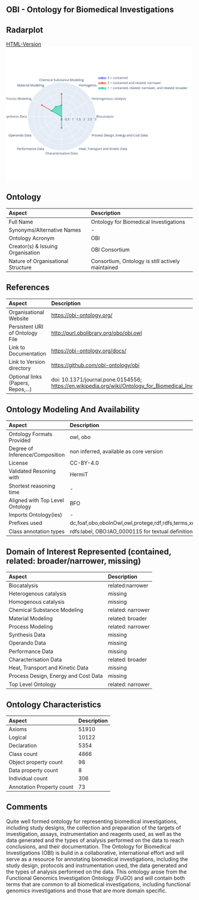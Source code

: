 ## OBI - Ontology for Biomedical Investigations

 ## Radarplot 
 [HTML-Version](../radarplots/Radarplot_OBI.html) ![Radarplot for Domains of ontology OBI](../radarplots/Radarplot_OBI.svg) 
## Ontology
|Aspect |Description| 
 |:---|:---|
| Full Name | Ontology for Biomedical Investigations |
| Synonyms/Alternative Names | - |
| Ontology Acronym | OBI |
| Creator(s) & Issuing Organisation | OBI Consortium |
| Nature of Organisational Structure | Consortium, Ontology is still actively maintained |

## References
|Aspect |Description| 
 |:---|:---|
| Organisational Website | https://obi-ontology.org/ |
| Persistent URI of Ontology File | http://purl.obolibrary.org/obo/obi.owl |
| Link to Documentation | https://obi-ontology.org/docs/ |
| Link to Version directory | https://github.com/obi-ontology/obi |
| Optional links (Papers, Repos,...) | doi: 10.1371/journal.pone.0154556; https://en.wikipedia.org/wiki/Ontology_for_Biomedical_Investigations |

## Ontology Modeling And Availability
|Aspect |Description| 
 |:---|:---|
| Ontology Formats Provided | owl, obo |
| Degree of Inference/Composition | non inferred, available as core version |
| License | CC-BY-4.0 |
| Validated Resoning with | HermiT |
| Shortest reasoning time | - |
| Aligned with Top Level Ontology | BFO |
| Imports Ontology(ies) | - |
| Prefixes used | dc,foaf,obo,oboInOwl,owl,protege,rdf,rdfs,terms,xml |
| Class annotation types | rdfs:label, OBO:IAO_0000115 for textual definitions |

## Domain of Interest Represented (contained, related: broader/narrower, missing)
|Aspect |Description| 
 |:---|:---|
| Biocatalysis | related:narrower |
| Heterogenous catalysis | missing |
| Homogenous catalysis | missing |
| Chemical Substance Modeling | related: narrower |
| Material Modeling | related: broader |
| Process Modeling | related: narrower |
| Synthesis Data | missing |
| Operando Data | missing |
| Performance Data | missing |
| Characterisation Data | related: broader |
| Heat, Transport and Kinetic Data | missing |
| Process Design, Energy and Cost Data | missing |
| Top Level Ontology | related: narrower |

## Ontology Characteristics
|Aspect |Description| 
 |:---|:---|
| Axioms | 51910 |
| Logical | 10122 |
| Declaration | 5354 |
| Class count | 4866 |
| Object property count | 98 |
| Data property count | 8 |
| Individual count | 306 |
| Annotation Property count | 73 |

## Comments
Quite well formed ontology for representing biomedical investigations, including study designs, the collection and preparation of the targets of investigation, assays, instrumentation and reagents used, as well as the data generated and the types of analysis performed on the data to reach conclusions, and their documentation.
The Ontology for Biomedical Investigations (OBI) is build in a collaborative, international effort and will serve as a resource for annotating biomedical investigations, including the study design, protocols and instrumentation used, the data generated and the types of analysis performed on the data. This ontology arose from the Functional Genomics Investigation Ontology (FuGO) and will contain both terms that are common to all biomedical investigations, including functional genomics investigations and those that are more domain specific.
